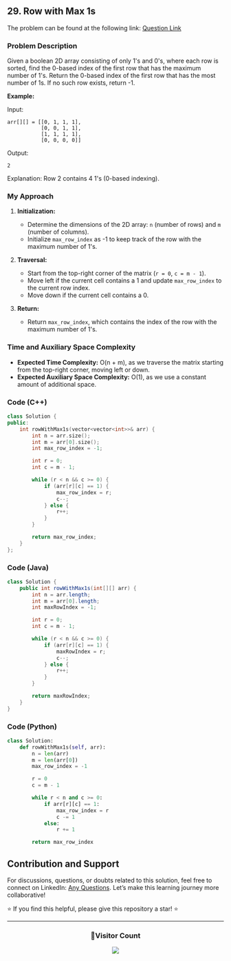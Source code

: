 ## 29. Row with Max 1s

The problem can be found at the following link: [Question Link](https://www.geeksforgeeks.org/problems/row-with-max-1s0023/1)

### Problem Description

Given a boolean 2D array consisting of only 1's and 0's, where each row is sorted, find the 0-based index of the first row that has the maximum number of 1's. Return the 0-based index of the first row that has the most number of 1s. If no such row exists, return -1.

**Example:**

Input:

```
arr[][] = [[0, 1, 1, 1],
           [0, 0, 1, 1],
           [1, 1, 1, 1],
           [0, 0, 0, 0]]
```

Output:

```
2
```

Explanation:
Row 2 contains 4 1's (0-based indexing).

### My Approach

1. **Initialization:**

   - Determine the dimensions of the 2D array: `n` (number of rows) and `m` (number of columns).
   - Initialize `max_row_index` as -1 to keep track of the row with the maximum number of 1's.

2. **Traversal:**

   - Start from the top-right corner of the matrix (`r = 0`, `c = m - 1`).
   - Move left if the current cell contains a 1 and update `max_row_index` to the current row index.
   - Move down if the current cell contains a 0.

3. **Return:**
   - Return `max_row_index`, which contains the index of the row with the maximum number of 1's.

### Time and Auxiliary Space Complexity

- **Expected Time Complexity:** O(n + m), as we traverse the matrix starting from the top-right corner, moving left or down.
- **Expected Auxiliary Space Complexity:** O(1), as we use a constant amount of additional space.

### Code (C++)

```cpp
class Solution {
public:
    int rowWithMax1s(vector<vector<int>>& arr) {
        int n = arr.size();
        int m = arr[0].size();
        int max_row_index = -1;

        int r = 0;
        int c = m - 1;

        while (r < n && c >= 0) {
            if (arr[r][c] == 1) {
                max_row_index = r;
                c--;
            } else {
                r++;
            }
        }

        return max_row_index;
    }
};
```

### Code (Java)

```java
class Solution {
    public int rowWithMax1s(int[][] arr) {
        int n = arr.length;
        int m = arr[0].length;
        int maxRowIndex = -1;

        int r = 0;
        int c = m - 1;

        while (r < n && c >= 0) {
            if (arr[r][c] == 1) {
                maxRowIndex = r;
                c--;
            } else {
                r++;
            }
        }

        return maxRowIndex;
    }
}
```

### Code (Python)

```python
class Solution:
    def rowWithMax1s(self, arr):
        n = len(arr)
        m = len(arr[0])
        max_row_index = -1

        r = 0
        c = m - 1

        while r < n and c >= 0:
            if arr[r][c] == 1:
                max_row_index = r
                c -= 1
            else:
                r += 1

        return max_row_index
```

## Contribution and Support

For discussions, questions, or doubts related to this solution, feel free to connect on LinkedIn: [Any Questions](https://www.linkedin.com/in/patel-hetkumar-sandipbhai-8b110525a/). Let’s make this learning journey more collaborative!

⭐ If you find this helpful, please give this repository a star! ⭐

---

<div align="center">
  <h3><b>📍Visitor Count</b></h3>
</div>

<p align="center">
  <img src="https://profile-counter.glitch.me/Hunterdii/count.svg" />
</p>
